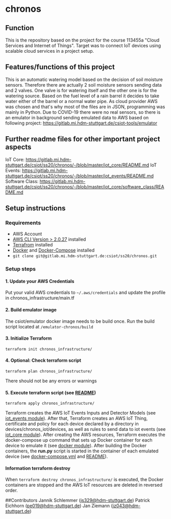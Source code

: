 # chronos

## Function
This is the repository based on the project for the course 113455a "Cloud Services and Internet of Things".
Target was to connect IoT devices using scalable cloud services in a project setup.

## Features/functions of this project
This is an automatic watering model based on the decision of soil moisture sensors.
Therefore there are actually 2 soil moisture sensors sending data and 2 valves.
One valve is for watering itself and the other one is for the watering source.
Based on the fuel level of a rain barrel it decides to take water either of the barrel or a 
normal water pipe.
As cloud provider AWS was chosen and that's why most of the files are in JSON, programming
was mainly in Python. Due to COVID-19 there were no real sensors, so there is an emulator 
in background sending emulated data to AWS based on following project: 
https://gitlab.mi.hdm-stuttgart.de/csiot-tools/emulator

## Further readme files for other important project aspects
IoT Core: https://gitlab.mi.hdm-stuttgart.de/csiot/ss20/chronos/-/blob/master/iot_core/README.md
IoT Events: https://gitlab.mi.hdm-stuttgart.de/csiot/ss20/chronos/-/blob/master/iot_events/README.md
Software Class: https://gitlab.mi.hdm-stuttgart.de/csiot/ss20/chronos/-/blob/master/iot_core/software_class/README.md

## Setup instructions

### Requirements
- AWS Account
- [AWS CLI Version > 2.0.27](https://docs.aws.amazon.com/cli/latest/userguide/install-cliv2.html) installed
- [Terrafrom](https://www.terraform.io/) installed
- [Docker](https://www.docker.com/) and [Docker-Compose](https://docs.docker.com/compose/install/) installed
- `git clone git@gitlab.mi.hdm-stuttgart.de:csiot/ss20/chronos.git`

### Setup steps

#### 1. Update your AWS Credentials
Put your valid AWS credentials to `~/.aws/credentials` and update the profile in chronos_infrastructure/main.tf

#### 2. Build emulator image
The csiot/emulator docker image needs to be build once. Run the build script
located at `/emulator-chronos/build`

#### 3. Initialize Terraform
`terraform init chronos_infrastructure/`

#### 4. Optional: Check terraform script
`terraform plan chronos_infrastructure/`

There should not be any errors or warnings

#### 5. Execute terraform script (see [README](chronos_infrastructure/README.md))
`terraform apply chronos_infrastructure/`

Terraform creates the AWS IoT Events Inputs and Detector Models (see 
[iot_events module](chronos_infrastructure/iot_events/README.md)).
After that, Terraform creates an AWS IoT Thing, certificate and policy for each device declared by a
directory in devices/chronos_iot/devices, as well as rules to send data to iot events (see 
[iot_core module](chronos_infrastructure/iot_core/README.md)). 
After creating the AWS resources, Terraform executes the docker-compose up command that sets up Docker container for 
each device to emulate it (see [docker module](chronos_infrastructure/docker/README.md)). 
After building the Docker containers, the **run.py** script is started in the container of each emulated device (see
[docker-compose.yml](iot_core/docker-compose.yml) and [README](iot_core/README.md)).

#### Information terraform destroy
When `terraform destroy chronos_infrastructure/` is executed, the Docker containers are stopped and the AWS IoT
resources are deleted in reversed order.

##Contributors
Jannik Schlemmer (js329@hdm-stuttgart.de)
Patrick Eichhorn (pe019@hdm-stuttgart.de)
Jan Ziemann (jz043@hdm-stuttgart.de)
